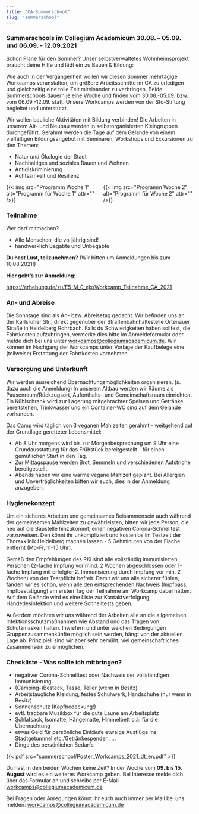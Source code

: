 ```yaml
---
title: "CA-Summerschool"
slug: "summerschool"
---
```


### Summerschools im Collegium Academicum 30.08. – 05.09. und 06.09. - 12.09.2021

Schon Pläne für den Sommer? Unser selbstverwaltetes Wohnheimsprojekt braucht deine Hilfe und lädt ein zu Bauen & Bildung:

Wie auch in der Vergangenheit wollen wir diesen Sommer mehrtägige Workcamps veranstalten, um größere Arbeitsschritte im CA zu erledigen und gleichzeitig eine tolle Zeit miteinander zu verbringen. Beide Summerschools dauern je eine Woche und finden vom 30.08.-05.09. bzw. vom 06.09.-12.09. statt. 
Unsere Workcamps werden von der Sto-Stiftung begleitet und unterstützt.

Wir wollen bauliche Aktivitäten mit Bildung verbinden! Die Arbeiten in unserem Alt- und Neubau werden in selbstorganisierten Kleingruppen durchgeführt. Gerahmt werden die Tage auf dem Gelände von einem vielfältigen Bildungsangebot mit Seminaren, Workshops und Exkursionen zu den Themen:

- Natur und Ökologie der Stadt
- Nachhaltiges und soziales Bauen und Wohnen
- Antidiskriminierung
- Achtsamkeit und Resilienz

<div class="columns">
  <div class="column">
    {{< img src="Programm Woche 1" alt="Programm für Woche 1" attr="" />}}
  </div>
  <div class="column">
    {{< img src="Programm Woche 2" alt="Programm für Woche 2" attr="" />}}
  </div>
</div>

### Teilnahme

Wer darf mitmachen?

- Alle Menschen, die volljährig sind!
- handwerklich Begabte und Unbegabte

**Du hast Lust, teilzunehmen?** (Wir bitten um Anmeldungen bis zum 10.08.2021!)

**Hier geht’s zur Anmeldung:**

https://erhebung.de/zu/E5-M_0_ejx/Workcamp_Teilnahme_CA_2021

### An- und Abreise

Die Sonntage sind als An- bzw. Abreisetag gedacht. Wir befinden uns an der Karlsruher Str., direkt gegenüber der Straßenbahnhaltestelle Ortenauer Straße in Heidelberg Rohrbach.
Falls du Schwierigkeiten haben solltest, die Fahrtkosten aufzubringen, vermerke dies bitte im Anmeldeformular oder melde dich bei uns unter workcamps@collegiumacademicum.de. Wir können im Nachgang der Workcamps unter Vorlage der Kaufbelege eine (teilweise) Erstattung der Fahrtkosten vornehmen.

### Versorgung und Unterkunft

Wir werden ausreichend Übernachtungsmöglichkeiten organisieren. (s. dazu auch die Anmeldung)
In unserem Altbau werden wir Räume als Pausenraum/Rückzugsort, Aufenthalts- und Gemeinschaftsraum einrichten.
Ein Kühlschrank wird zur Lagerung mitgebrachter Speisen und Getränke bereitstehen, Trinkwasser und ein Container-WC sind auf dem Gelände vorhanden.

Das Camp wird täglich von 3 veganen Mahlzeiten gerahmt - weitgehend auf der Grundlage geretteter Lebensmittel:

- Ab 8 Uhr morgens wird bis zur Morgenbesprechung um 9 Uhr eine Grundausstattung für das Frühstück bereitgestellt - für einen gemütlichen Start in den Tag. 
- Zur Mittagspause werden Brot, Semmeln und verschiedenen Aufstriche bereitgestellt.
- Abends haben wir eine warme vegane Mahlzeit geplant. Bei Allergien und Unverträglichkeiten bitten wir euch, dies in der Anmeldung anzugeben. 

### Hygienekonzept

Um ein sicheres Arbeiten und gemeinsames Beisammensein auch während der gemeinsamen Mahlzeiten zu gewährleisten, bitten wir jede Person, die neu auf die Baustelle hinzukommt, einen negativen Corona-Schnelltest vorzuweisen. Den könnt ihr unkompliziert und kostenlos im Testzelt der Thoraxklinik Heidelberg machen lassen - 5 Gehminuten von der Fläche entfernt (Mo-Fr, 11-15 Uhr).

Gemäß den Empfehlungen des RKI sind alle vollständig immunisierten Personen (2-fache Impfung vor mind. 2 Wochen abgeschlossen oder 1-fache Impfung mit erfolgter 2. Immunisierung durch Impfung vor min. 2 Wochen) von der Testpflicht befreit. Damit wir uns alle sicherer fühlen, fänden wir es schön, wenn alle den entsprechenden Nachweis (Impfpass, Impfbestätigung) am ersten Tag der Teilnahme am Workcamp dabei hätten.
Auf dem Gelände wird es eine Liste zur Kontaktverfolgung, Händedesinfektion und weitere Schnelltests geben.

Außerdem möchten wir uns während der Arbeiten alle an die allgemeinen Infektionsschutzmaßnahmen wie Abstand und das Tragen von Schutzmasken halten. Inwiefern und unter welchen Bedingungen Gruppenzusammenkünfte möglich sein werden, hängt von der aktuellen Lage ab. Prinzipiell sind wir aber sehr bemüht, viel gemeinschaftliches Zusammensein zu ermöglichen.

### Checkliste - Was sollte ich mitbringen?

- negativer Corona-Schnelltest oder Nachweis der vollständigen Immunisierung
- (Camping-)Besteck, Tasse, Teller (wenn in Besitz)
- Arbeitstaugliche Kleidung, festes Schuhwerk, Handschuhe (nur wenn in Besitz)
- Sonnenschutz (Kopfbedeckung!)
- evtl. tragbare Musikbox für die gute Laune am Arbeitsplatz
- Schlafsack, Isomatte, Hängematte, Himmelbett o.ä. für die Übernachtung
- etwas Geld für persönliche Einkäufe etwaige Ausflüge ins Stadtgetummel etc./Getränkespenden, ...
- Dinge des persönlichen Bedarfs


{{< pdf src="summerschool/Poster_Workcamps_2021_dt_en.pdf" >}}



Du hast in den beiden Wochen keine Zeit? In der Woche vom **09. bis 15. August** wird es ein weiteres Workcamp geben. Bei Interesse melde dich über das Formular an und schreibe per E-Mail workcamps@collegiumacademicum.de 

Bei Fragen oder Anregungen könnt ihr euch auch immer per Mail bei uns melden: workcamps@collegiumacademicum.de

